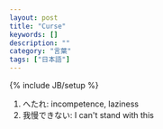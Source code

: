 ```yaml
---
layout: post
title: "Curse"
keywords: []
description: ""
category: "言葉"
tags: ["日本語"]
---
```

{% include JB/setup %}

1. へたれ: incompetence, laziness
2. 我慢できない: I can't stand with this
